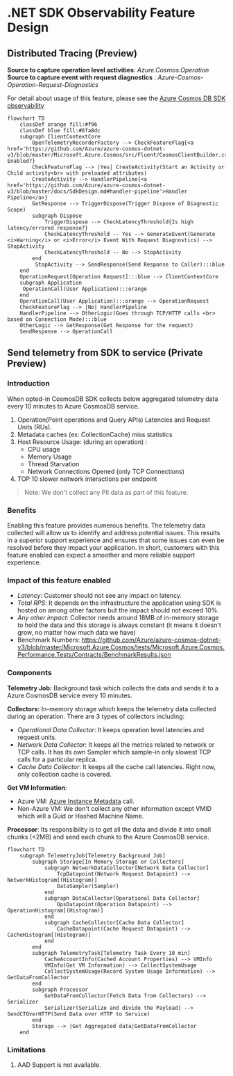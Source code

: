# .NET SDK Observability Feature Design

## Distributed Tracing (Preview)

**Source to capture operation level activities**: _Azure.Cosmos.Operation_\
**Source to capture event with request diagnostics** : _Azure-Cosmos-Operation-Request-Diagnostics_

For detail about usage of this feature, please see the [Azure Cosmos DB SDK observability](https://learn.microsoft.com/azure/cosmos-db/nosql/sdk-observability?tabs=dotnet)

```mermaid
flowchart TD
    classDef orange fill:#f96
    classDef blue fill:#6fa8dc
    subgraph ClientContextCore
        OpenTelemetryRecorderFactory --> CheckFeatureFlag{<a href='https://github.com/Azure/azure-cosmos-dotnet-v3/blob/master/Microsoft.Azure.Cosmos/src/Fluent/CosmosClientBuilder.cs#L436'>isDistributedTracing</a> Enabled?} 
        CheckFeatureFlag --> |Yes| CreateActivity(Start an Activity or Child activity<br> with preloaded attributes) 
        CreateActivity --> HandlerPipeline{<a href='https://github.com/Azure/azure-cosmos-dotnet-v3/blob/master/docs/SdkDesign.md#handler-pipeline'>Handler Pipeline</a>}
        GetResponse --> TriggerDispose(Trigger Dispose of Diagnostic Scope)
        subgraph Dispose
            TriggerDispose --> CheckLatencyThreshold{Is high latency/errored response?}
            CheckLatencyThreshold -- Yes --> GenerateEvent(Generate <i>Warning</i> or <i>Error</i> Event With Request Diagnostics) --> StopActivity
            CheckLatencyThreshold -- No --> StopActivity   
        end
         StopActivity --> SendResponse(Send Response to Caller):::blue
    end
    OperationRequest[Operation Request]:::blue --> ClientContextCore
    subgraph Application
     OperationCall(User Application):::orange
    end
    OperationCall(User Application):::orange --> OperationRequest
    CheckFeatureFlag --> |No| HandlerPipeline 
    HandlerPipeline --> OtherLogic(Goes through TCP/HTTP calls <br> based on Connection Mode):::blue
    OtherLogic --> GetResponse(Get Response for the request)
    SendResponse --> OperationCall

```

## Send telemetry from SDK to service (Private Preview)

### Introduction
When opted-in CosmosDB SDK collects below aggregated telemetry data every 10 minutes to Azure CosmosDB service. 
1. Operation(Point operations and Query APIs) Latencies and Request Units (RUs).
2. Metadata caches (ex: CollectionCache) miss statistics
3. Host Resource Usage: (during an operation) :
    * CPU usage
    * Memory Usage
    * Thread Starvation
    * Network Connections Opened (only TCP Connections)
4. TOP 10 slower network interactions per endpoint

> Note: We don't collect any PII data as part of this feature.

### Benefits
Enabling this feature provides numerous benefits. The telemetry data collected will allow us to identify and address potential issues. This results in a superior support experience and ensures that some issues can even be resolved before they impact your application. In short, customers with this feature enabled can expect a smoother and more reliable support experience.

### Impact of this feature enabled
* _Latency_: Customer should not see any impact on latency.
* _Total RPS_: It depends on the infrastructure the application using SDK is hosted on among other factors but the impact should not exceed 10%.
* _Any other impact_: Collector needs around 18MB of in-memory storage to hold the data and this storage is always constant (it means it doesn't grow, no matter how much data we have)
* Benchmark Numbers: https://github.com/Azure/azure-cosmos-dotnet-v3/blob/master/Microsoft.Azure.Cosmos/tests/Microsoft.Azure.Cosmos.Performance.Tests/Contracts/BenchmarkResults.json

### Components

**Telemetry Job:** Background task which collects the data and sends it to a Azure CosmosDB service every 10 minutes.

**Collectors:** In-memory storage which keeps the telemetry data collected during an operation. There are 3 types of collectors including:
* _Operational Data Collector_: It keeps operation level latencies and request units.
* _Network Data Collector_: It keeps all the metrics related to network or TCP calls. It has its own Sampler which sample-in only slowest TCP calls for a particular replica.
* _Cache Data Collector_: It keeps all the cache call latencies. Right now, only collection cache is covered.

**Get VM Information**: 

- Azure VM: [Azure Instance Metadata](https://learn.microsoft.com/azure/virtual-machines/instance-metadata-service?tabs=windows) call. 
- Non-Azure VM: We don't collect any other information except VMID which will a Guid or Hashed Machine Name.

**Processor**: Its responsibility is to get all the data and divide it into small chunks (<2MB) and send each chunk to the Azure CosmosDB service.

```mermaid
flowchart TD
    subgraph TelemetryJob[Telemetry Background Job]
        subgraph Storage[In Memory Storage or Collectors]
            subgraph NetworkDataCollector[Network Data Collector]
                TcpDatapoint(Network Request Datapoint) --> NetworkHistogram[(Histogram)]
                DataSampler(Sampler)
            end
            subgraph DataCollector[Operational Data Collector]
                OpsDatapoint(Operation Datapoint) --> OperationHistogram[(Histogram)]
            end
            subgraph CacheCollector[Cache Data Collector]
                CacheDatapoint(Cache Request Datapoint) --> CacheHistogram[(Histogram)]
            end
        end
        subgraph TelemetryTask[Telemetry Task Every 10 min]
            CacheAccountInfo(Cached Account Properties) --> VMInfo
            VMInfo(Get VM Information) --> CollectSystemUsage
            CollectSystemUsage(Record System Usage Information) --> GetDataFromCollector
        end
        subgraph Processor
            GetDataFromCollector(Fetch Data from Collectors) --> Serializer
            Serializer(Serialize and divide the Payload) --> SendCTOverHTTP(Send Data over HTTP to Service)
        end
        Storage --> |Get Aggregated data|GetDataFromCollector
    end
```

### Limitations
1. AAD Support is not available.